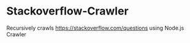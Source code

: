 # Stackoverflow-Crawler
Recursively crawls https://stackoverflow.com/questions using Node.js Crawler
